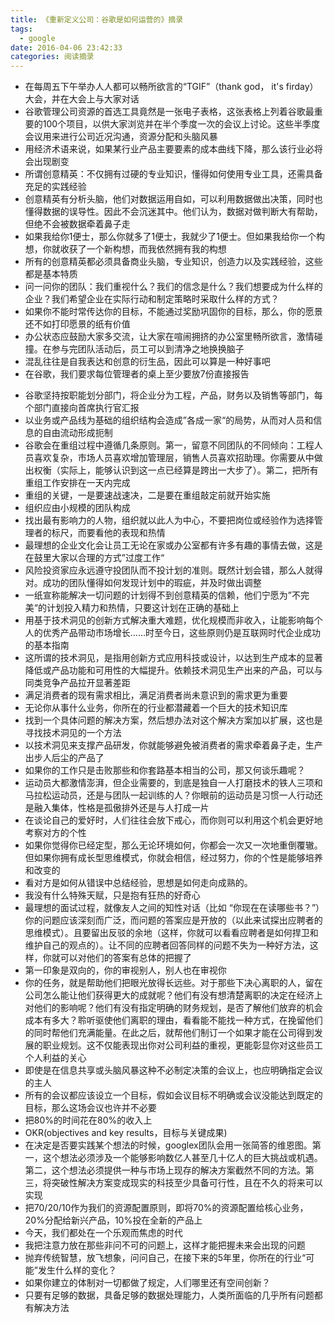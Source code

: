 ```yaml
---
title: 《重新定义公司：谷歌是如何运营的》摘录
tags:
  - google
date: 2016-04-06 23:42:33
categories: 阅读摘录
---
```


- 在每周五下午举办人人都可以畅所欲言的“TGIF”（thank god， it's firday）大会，并在大会上与大家对话
- 谷歌管理公司资源的首选工具竟然是一张电子表格，这张表格上列着谷歌最重要的100个项目，以供大家浏览并在半个季度一次的会议上讨论。这些半季度会议用来进行公司近况沟通，资源分配和头脑风暴
- 用经济术语来说，如果某行业产品主要要素的成本曲线下降，那么该行业必将会出现剧变
- 所谓创意精英：不仅拥有过硬的专业知识，懂得如何使用专业工具，还需具备充足的实践经验
- 创意精英有分析头脑，他们对数据运用自如，可以利用数据做出决策，同时也懂得数据的误导性。因此不会沉迷其中。他们认为，数据对做判断大有帮助，但绝不会被数据牵着鼻子走
- 如果我给你1便士，那么你就多了1便士，我就少了1便士。但如果我给你一个构想，你就收获了一个新构想，而我依然拥有我的构想
- 所有的创意精英都必须具备商业头脑，专业知识，创造力以及实践经验，这些都是基本特质
- 问一问你的团队：我们重视什么？我们的信念是什么？我们想要成为什么样的企业？我们希望企业在实际行动和制定策略时采取什么样的方式？
- 如果你不能时常传达你的目标，不能通过奖励巩固你的目标，那么，你的愿景还不如打印愿景的纸有价值
- 办公状态应鼓励大家多交流，让大家在喧闹拥挤的办公室里畅所欲言，激情碰撞。在参与完团队活动后，员工可以到清净之地换换脑子
- 混乱往往是自我表达和创意的衍生品，因此可以算是一种好事吧
- 在谷歌，我们要求每位管理者的桌上至少要放7份直接报告

<!-- more -->

- 谷歌坚持按职能划分部门，将企业分为工程，产品，财务以及销售等部门，每个部门直接向首席执行官汇报
- 以业务或产品线为基础的组织结构会造成”各成一家“的局势，从而对人员和信息的自由流动形成扼制
- 谷歌会在重组过程中遵循几条原则。第一，留意不同团队的不同倾向：工程人员喜欢复杂，市场人员喜欢增加管理层，销售人员喜欢招助理。你需要从中做出权衡（实际上，能够认识到这一点已经算是跨出一大步了）。第二，把所有重组工作安排在一天内完成
- 重组的关键，一是要速战速决，二是要在重组敲定前就开始实施
- 组织应由小规模的团队构成
- 找出最有影响力的人物，组织就以此人为中心，不要把岗位或经验作为选择管理者的标尺，而要看他的表现和热情
- 最理想的企业文化会让员工无论在家或办公室都有许多有趣的事情去做，这是在鼓里大家以合理的方式”过度工作“
- 风险投资家应永远遵守投团队而不投计划的准则。既然计划会错，那么人就得对。成功的团队懂得如何发现计划中的瑕疵，并及时做出调整
- 一纸宣称能解决一切问题的计划得不到创意精英的信赖，他们宁愿为”不完美“的计划投入精力和热情，只要这计划在正确的基础上
- 用基于技术洞见的创新方式解决重大难题，优化规模而非收入，让能影响每个人的优秀产品带动市场增长......时至今日，这些原则仍是互联网时代企业成功的基本指南
- 这所谓的技术洞见，是指用创新方式应用科技或设计，以达到生产成本的显著降低或产品功能和可用性的大幅提升。依赖技术洞见生产出来的产品，可以与同类竞争产品拉开显著差距
- 满足消费者的现有需求相比，满足消费者尚未意识到的需求更为重要
- 无论你从事什么业务，你所在的行业都潜藏着一个巨大的技术知识库
- 找到一个具体问题的解决方案，然后想办法对这个解决方案加以扩展，这也是寻找技术洞见的一个方法
- 以技术洞见来支撑产品研发，你就能够避免被消费者的需求牵着鼻子走，生产出步人后尘的产品了
- 如果你的工作只是击败那些和你套路基本相当的公司，那又何谈乐趣呢？
- 运动员大都激情澎湃，但企业需要的，到底是独自一人打磨技术的铁人三项和马拉松运动员，还是与团队一起训练的人？你眼前的运动员是习惯一人行动还是融入集体，性格是孤傲排外还是与人打成一片
- 在谈论自己的爱好时，人们往往会放下戒心，而你则可以利用这个机会更好地考察对方的个性
- 如果你觉得你已经定型，那么无论环境如何，你都会一次又一次地重倒覆辙。但如果你拥有成长型思维模式，你就会相信，经过努力，你的个性是能够培养和改变的
- 看对方是如何从错误中总结经验，思想是如何走向成熟的。
- 我没有什么特殊天赋，只是抱有狂热的好奇心
- 最理想的面试过程，就像友人之间的知性对话（比如 “你现在在读哪些书？”）你的问题应该深刻而广泛，而问题的答案应是开放的（以此来试探出应聘者的思维模式）。且要留出反驳的余地（这样，你就可以看看应聘者是如何捍卫和维护自己的观点的）。让不同的应聘者回答同样的问题不失为一种好方法，这样，你就可以对他们的答案有总体的把握了
- 第一印象是双向的，你的审视别人，别人也在审视你
- 你的任务，就是帮助他们把眼光放得长远些。对于那些下决心离职的人，留在公司怎么能让他们获得更大的成就呢？他们有没有想清楚离职的决定在经济上对他们的影响呢？他们有没有指定明确的财务规划，是否了解他们放弃的机会成本有多大？聆听驱使他们离职的理由，看看能不能找一种方式，在挽留他们的同时帮他们充满能量。在此之后，就帮他们制订一个如果才能在公司得到发展的职业规划。这不仅能表现出你对公司利益的重视，更能彰显你对这些员工个人利益的关心
- 即使是在信息共享或头脑风暴这种不必制定决策的会议上，也应明确指定会议的主人
- 所有的会议都应该设立一个目标，假如会议目标不明确或会议没能达到既定的目标，那么这场会议也许并不必要
- 把80%的时间花在80%的收入上
- OKR(objectives and key results，目标与关键成果)
- 在决定是否要实践某个想法的时候，googlex团队会用一张简答的维恩图。第一，这个想法必须涉及一个能够影响数亿人甚至几十亿人的巨大挑战或机遇。第二，这个想法必须提供一种与市场上现存的解决方案截然不同的方法。第三，将突破性解决方案变成现实的科技至少具备可行性，且在不久的将来可以实现
- 把70/20/10作为我们的资源配置原则，即将70%的资源配置给核心业务，20%分配给新兴产品，10%投在全新的产品上
- 今天，我们都处在一个乐观而焦虑的时代
- 我把注意力放在那些非问不可的问题上，这样才能把握未来会出现的问题
- 抛弃传统智慧，放飞想象，问问自己，在接下来的5年里，你所在的行业“可能”发生什么样的变化？
- 如果你建立的体制对一切都做了规定，人们哪里还有空间创新？
- 只要有足够的数据，具备足够的数据处理能力，人类所面临的几乎所有问题都有解决方法
